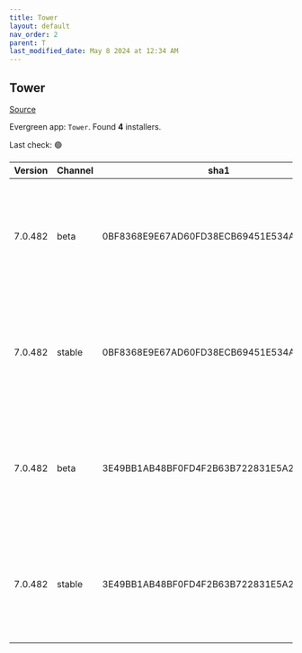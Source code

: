 ```yaml
---
title: Tower
layout: default
nav_order: 2
parent: T
last_modified_date: May 8 2024 at 12:34 AM
---
```


## Tower

[Source](https://www.git-tower.com/windows/)

Evergreen app: `Tower`. Found **4** installers.

Last check: 🟢

| Version | Channel | sha1                                     | Type | URI                                                                                                                                                  |
| ------- | ------- | ---------------------------------------- | ---- | ---------------------------------------------------------------------------------------------------------------------------------------------------- |
| 7.0.482 | beta    | 0BF8368E9E67AD60FD38ECB69451E534A2BAA6FF | exe  | [https://www.git-tower.com/apps/tower3-win/482-5c8712d5/Tower-7.0.482.exe](https://www.git-tower.com/apps/tower3-win/482-5c8712d5/Tower-7.0.482.exe) |
| 7.0.482 | stable  | 0BF8368E9E67AD60FD38ECB69451E534A2BAA6FF | exe  | [https://www.git-tower.com/apps/tower3-win/482-5c8712d5/Tower-7.0.482.exe](https://www.git-tower.com/apps/tower3-win/482-5c8712d5/Tower-7.0.482.exe) |
| 7.0.482 | beta    | 3E49BB1AB48BF0FD4F2B63B722831E5A2EB13B64 | msi  | [https://www.git-tower.com/apps/tower3-win/482-5c8712d5/Tower-7.0.482.msi](https://www.git-tower.com/apps/tower3-win/482-5c8712d5/Tower-7.0.482.msi) |
| 7.0.482 | stable  | 3E49BB1AB48BF0FD4F2B63B722831E5A2EB13B64 | msi  | [https://www.git-tower.com/apps/tower3-win/482-5c8712d5/Tower-7.0.482.msi](https://www.git-tower.com/apps/tower3-win/482-5c8712d5/Tower-7.0.482.msi) |
